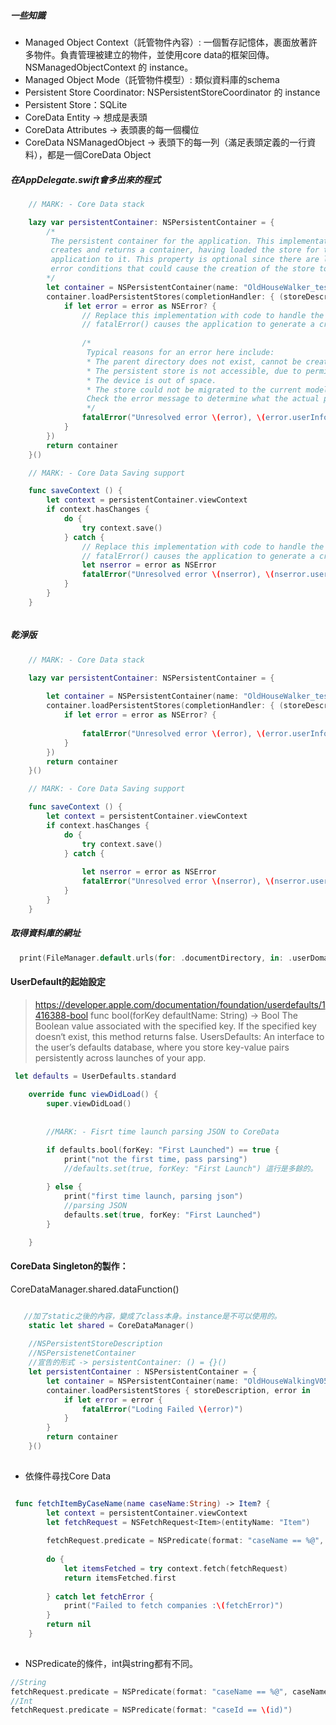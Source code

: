 ##### 一些知識
- Managed Object Context（託管物件內容）: 一個暫存記憶体，裹面放著許多物件。負責管理被建立的物件，並使用core data的框架回傳。NSManagedObjectContext 的 instance。
- Managed Object Mode（託管物件模型）: 類似資料庫的schema
- Persistent Store Coordinator: NSPersistentStoreCoordinator 的 instance
- Persistent Store：SQLite
- CoreData Entity -> 想成是表頭
- CoreData Attributes -> 表頭裹的每一個欄位
- CoreData NSManagedObject -> 表頭下的每一列（滿足表頭定義的一行資料），都是一個CoreData Object

##### 在AppDelegate.swift會多出來的程式
```Swift
    // MARK: - Core Data stack

    lazy var persistentContainer: NSPersistentContainer = {
        /*
         The persistent container for the application. This implementation
         creates and returns a container, having loaded the store for the
         application to it. This property is optional since there are legitimate
         error conditions that could cause the creation of the store to fail.
        */
        let container = NSPersistentContainer(name: "OldHouseWalker_test01")
        container.loadPersistentStores(completionHandler: { (storeDescription, error) in
            if let error = error as NSError? {
                // Replace this implementation with code to handle the error appropriately.
                // fatalError() causes the application to generate a crash log and terminate. You should not use this function in a shipping application, although it may be useful during development.
                 
                /*
                 Typical reasons for an error here include:
                 * The parent directory does not exist, cannot be created, or disallows writing.
                 * The persistent store is not accessible, due to permissions or data protection when the device is locked.
                 * The device is out of space.
                 * The store could not be migrated to the current model version.
                 Check the error message to determine what the actual problem was.
                 */
                fatalError("Unresolved error \(error), \(error.userInfo)")
            }
        })
        return container
    }()

    // MARK: - Core Data Saving support

    func saveContext () {
        let context = persistentContainer.viewContext
        if context.hasChanges {
            do {
                try context.save()
            } catch {
                // Replace this implementation with code to handle the error appropriately.
                // fatalError() causes the application to generate a crash log and terminate. You should not use this function in a shipping application, although it may be useful during development.
                let nserror = error as NSError
                fatalError("Unresolved error \(nserror), \(nserror.userInfo)")
            }
        }
    }



```
##### 乾淨版

```Swift
    // MARK: - Core Data stack

    lazy var persistentContainer: NSPersistentContainer = {
     
        let container = NSPersistentContainer(name: "OldHouseWalker_test01")
        container.loadPersistentStores(completionHandler: { (storeDescription, error) in
            if let error = error as NSError? {
               
                fatalError("Unresolved error \(error), \(error.userInfo)")
            }
        })
        return container
    }()

    // MARK: - Core Data Saving support

    func saveContext () {
        let context = persistentContainer.viewContext
        if context.hasChanges {
            do {
                try context.save()
            } catch {
             
                let nserror = error as NSError
                fatalError("Unresolved error \(nserror), \(nserror.userInfo)")
            }
        }
    }

```



##### 取得資料庫的網址

```Swift
  print(FileManager.default.urls(for: .documentDirectory, in: .userDomainMask))
```
#### UserDefault的起始設定

> https://developer.apple.com/documentation/foundation/userdefaults/1416388-bool
> func bool(forKey defaultName: String) -> Bool
> The Boolean value associated with the specified key. If the specified key doesn‘t exist, this method returns false.
> UsersDefaults: An interface to the user’s defaults database, where you store key-value pairs persistently across launches of your app.

```Swift
 let defaults = UserDefaults.standard
    
    override func viewDidLoad() {
        super.viewDidLoad()
         
        
        //MARK: - Fisrt time launch parsing JSON to CoreData

        if defaults.bool(forKey: "First Launched") == true {
            print("not the first time, pass parsing")
            //defaults.set(true, forKey: "First Launch") 這行是多餘的。
            
        } else {
            print("first time launch, parsing json")
            //parsing JSON
            defaults.set(true, forKey: "First Launched")
        }

    }
```

#### CoreData Singleton的製作：
CoreDataManager.shared.dataFunction()

```Swift

   //加了static之後的內容，變成了class本身。instance是不可以使用的。
    static let shared = CoreDataManager()
    
    //NSPersistentStoreDescription
    //NSPersistenetContainer
    //宣告的形式 -> persistentContainer: () = {}()
    let persistentContainer : NSPersistentContainer = {
        let container = NSPersistentContainer(name: "OldHouseWalkingV05")
        container.loadPersistentStores { storeDescription, error in
            if let error = error {
                fatalError("Loding Failed \(error)")
            }
        }
        return container
    }()
    

```

- 依條件尋找Core Data

```Swift

 func fetchItemByCaseName(name caseName:String) -> Item? {
        let context = persistentContainer.viewContext
        let fetchRequest = NSFetchRequest<Item>(entityName: "Item")
        
        fetchRequest.predicate = NSPredicate(format: "caseName == %@", caseName)
        
        do {
            let itemsFetched = try context.fetch(fetchRequest)
            return itemsFetched.first
            
        } catch let fetchError {
            print("Failed to fetch companies :\(fetchError)")
        }
        return nil
    }
    
```
- NSPredicate的條件，int與string都有不同。

```Swift
//String
fetchRequest.predicate = NSPredicate(format: "caseName == %@", caseName)
//Int
fetchRequest.predicate = NSPredicate(format: "caseId == \(id)")
```


